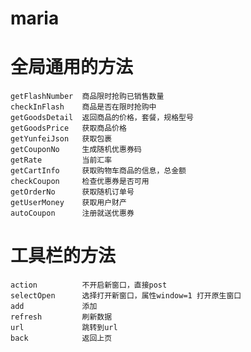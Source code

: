 # maria

# 全局通用的方法
	getFlashNumber 	商品限时抢购已销售数量
	checkInFlash 	商品是否在限时抢购中
	getGoodsDetail	返回商品的价格，套餐，规格型号
	getGoodsPrice	获取商品价格
	getYunfeiJson	获取包裹
	getCouponNo		生成随机优惠券码
	getRate			当前汇率
	getCartInfo		获取购物车商品的信息，总金额
	checkCoupon		检查优惠券是否可用
	getOrderNo		获取随机订单号
	getUserMoney	获取用户财产
	autoCoupon		注册就送优惠券

# 工具栏的方法
	action			不开启新窗口，直接post
	selectOpen		选择打开新窗口，属性window=1 打开原生窗口
	add				添加
	refresh			刷新数据
	url	 			跳转到url
	back 			返回上页